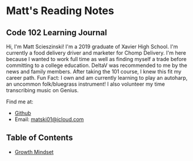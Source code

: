 # Matt's Reading Notes

## Code 102 Learning Journal

Hi, I'm Matt Scieszinski! I'm a 2019 graduate of Xavier High School. I'm currently a food delivery driver and marketer for Chomp Delivery. I'm here because I wanted to work full time as well as finding myself a trade before committing to a college education. DeltaV was recommended to me by the news and family members. After taking the 101 course, I knew this fit my career path. Fun Fact: I own and am currently learning to play an autoharp, an uncommon folk/bluegrass instrument! I also volunteer my time transcribing music on Genius.

Find me at:
- [Github](https://github.com/ScieszinskiMatt)
- Email: matski01@icloud.com
 
 ## Table of Contents
   - [Growth Mindset](/GrowthMindset.md)
